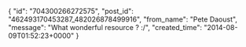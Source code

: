  {
   "id": "704300266272575",
   "post_id": "462493170453287_482026878499916",
   "from_name": "Pete Daoust",
   "message": "What wonderful resource ? :/",
   "created_time": "2014-08-09T01:52:23+0000"
 }
